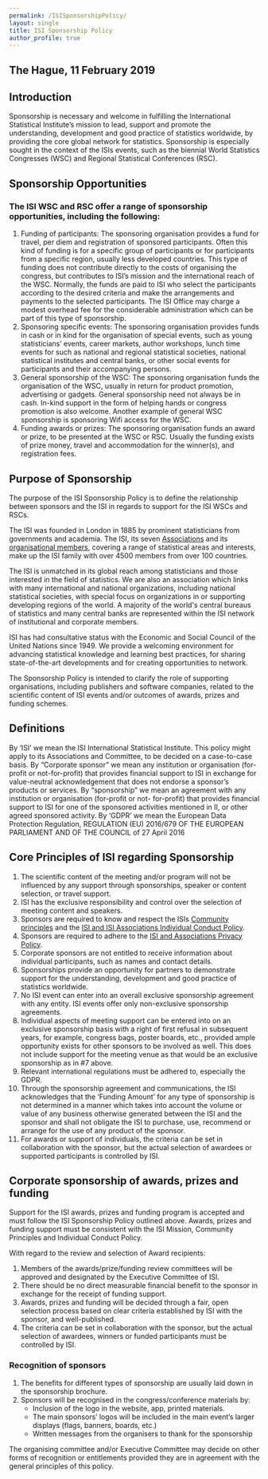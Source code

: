 ```yaml
---
permalink: /ISISponsorshipPolicy/
layout: single
title: ISI Sponsorship Policy
author_profile: true
---
```




## The Hague, 11 February 2019

## Introduction

Sponsorship is necessary and welcome in fulfilling the International Statistical Institute’s mission to lead, support and promote the understanding, development and good practice of statistics worldwide, by providing the core global network for statistics. Sponsorship is especially sought in the context of the ISIs events, such as the biennial World Statistics Congresses (WSC) and Regional Statistical Conferences (RSC).

## Sponsorship Opportunities

### The ISI WSC and RSC offer a range of sponsorship opportunities, including the following:

1. Funding of participants: The sponsoring organisation provides a fund for travel, per diem and registration of sponsored participants. Often this kind of funding is for a specific group of participants or for participants from a specific region, usually less developed countries. This type of funding does not contribute directly to the costs of organising the congress, but contributes to ISI’s mission and the international reach of the WSC. Normally, the funds are paid to ISI who select the participants according to the desired criteria and make the arrangements and payments to the selected participants. The ISI Office may charge a modest overhead fee for the considerable administration which can be part of this type of sponsorship.
2. Sponsoring specific events: The sponsoring organisation provides funds in cash or in kind for the organisation of special events, such as young statisticians’ events, career markets, author workshops, lunch time events for such as national and regional statistical societies, national statistical institutes and central banks, or other social events for participants and their accompanying persons.
3. General sponsorship of the WSC: The sponsoring organisation funds the organisation of the WSC, usually in return for product promotion, advertising or gadgets. General sponsorship need not always be in cash. In-kind support in the form of helping hands or congress promotion is also welcome. Another example of general WSC sponsorship is sponsoring Wifi access for the WSC.
4. Funding awards or prizes: The sponsoring organisation funds an award or prize, to be presented at the WSC or RSC. Usually the funding exists of prize money, travel and accommodation for the winner(s), and registration fees.

## Purpose of Sponsorship

The purpose of the ISI Sponsorship Policy is to define the relationship between sponsors and the ISI in regards to support for the ISI WSCs and RSCs.

The ISI was founded in London in 1885 by prominent statisticians from governments and academia. The ISI, its seven [Associations](https://www.isi-web.org/community/associations) and its [organisational members](https://www.isi-web.org/about-isi/who-is-isi/members/organizational), covering a range of statistical areas and interests, make up the ISI family with over 4500 members from over 100 countries.

The ISI is unmatched in its global reach among statisticians and those interested in the field of statistics. We are also an association which links with many international and national organizations, including national statistical societies, with special focus on organizations in or supporting developing regions of the world. A majority of the world's central bureaus of statistics and many central banks are represented within the ISI network of institutional and corporate members.

ISI has had consultative status with the Economic and Social Council of the United Nations since 1949. We provide a welcoming environment for advancing statistical knowledge and learning best practices, for sharing state-of-the-art developments and for creating opportunities to network.

The Sponsorship Policy is intended to clarify the role of supporting organisations, including publishers and software companies, related to the scientific content of ISI events and/or outcomes of awards, prizes and funding schemes.

## Definitions

By ‘ISI’ we mean the ISI International Statistical Institute. This policy might apply to its Associations and Committee, to be decided on a case-to-case basis. By “Corporate sponsor” we mean any institution or organisation (for-profit or not-for-profit) that provides financial support to ISI in exchange for value-neutral acknowledgement that does not endorse a sponsor’s products or services. By “sponsorship” we mean an agreement with any institution or organisation (for-profit or not- for-profit) that provides financial support to ISI for one of the sponsored activities mentioned in II, or other agreed sponsored activity. By ‘GDPR’ we mean the European Data Protection Regulation, REGULATION (EU) 2016/679 OF THE EUROPEAN PARLIAMENT AND OF THE COUNCIL of 27 April 2016

## Core Principles of ISI regarding Sponsorship

1. The scientific content of the meeting and/or program will not be influenced by any support through sponsorships, speaker or content selection, or travel support.
2. ISI has the exclusive responsibility and control over the selection of meeting content and speakers.
3. Sponsors are required to know and respect the ISIs [Community principles](https://www.isi-web.org/about-isi/policies/community-conduct) and the [ISI and ISI Associations Individual Conduct Policy](https://www.isi-web.org/images/about/Community%20and%20Conduct.pdf).
4. Sponsors are required to adhere to the [ISI and Associations Privacy Policy](https://www.isi-web.org/images/2018/ISI-Privacy-Policy-May-2018.pdf).
5. Corporate sponsors are not entitled to receive information about individual participants, such as names and contact details.
6. Sponsorships provide an opportunity for partners to demonstrate support for the understanding, development and good practice of statistics worldwide.
7. No ISI event can enter into an overall exclusive sponsorship agreement with any entity. ISI events offer only non-exclusive sponsorship agreements.
8. Individual aspects of meeting support can be entered into on an exclusive sponsorship basis with a right of first refusal in subsequent years, for example, congress bags, poster boards, etc., provided ample opportunity exists for other sponsors to be involved as well. This does not include support for the meeting venue as that would be an exclusive sponsorship as in #7 above.
9. Relevant international regulations must be adhered to, especially the GDPR.
10. Through the sponsorship agreement and communications, the ISI acknowledges that the ‘Funding Amount’ for any type of sponsorship is not determined in a manner which takes into account the volume or value of any business otherwise generated between the ISI and the sponsor and shall not obligate the ISI to purchase, use, recommend or arrange for the use of any product of the sponsor.
11. For awards or support of individuals, the criteria can be set in collaboration with the sponsor, but the actual selection of awardees or supported participants is controlled by ISI.

## Corporate sponsorship of awards, prizes and funding

Support for the ISI awards, prizes and funding program is accepted and must follow the ISI Sponsorship Policy outlined above. Awards, prizes and funding support must be consistent with the ISI Mission, Community Principles and Individual Conduct Policy.

With regard to the review and selection of Award recipients:

1. Members of the awards/prize/funding review committees will be approved and designated by the Executive Committee of ISI.
2. There should be no direct measurable financial benefit to the sponsor in exchange for the receipt of funding support.
3. Awards, prizes and funding will be decided through a fair, open selection process based on clear criteria established by ISI with the sponsor, and well-published.
4. The criteria can be set in collaboration with the sponsor, but the actual selection of awardees, winners or funded participants must be controlled by ISI.


### Recognition of sponsors

1. The benefits for different types of sponsorship are usually laid down in the sponsorship brochure.
2. Sponsors will be recognised in the congress/conference materials by:
    - Inclusion of the logo in the website, app, printed materials.
    - The main sponsors’ logos will be included in the main event’s larger displays (flags, banners, boards, etc.)
    - Written messages from the organisers to thank for the sponsorship

The organising committee and/or Executive Committee may decide on other forms of recognition or entitlements provided they are in agreement with the general principles of this policy.
